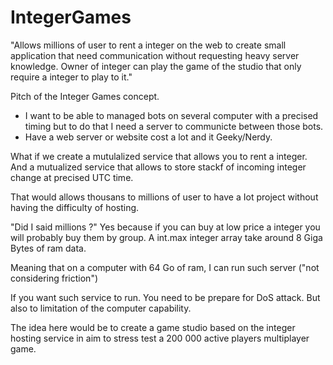 # IntegerGames

"Allows millions of user to rent a integer on the web to create small application that need communication without requesting heavy server knowledge. Owner of integer can play the game of the studio that only require a integer to play to it."

Pitch of the Integer Games concept.

- I want to be able to managed bots on several computer with a precised timing but to do that I need a server to communicte between those bots.
- Have a web server or website cost a lot and it Geeky/Nerdy.

What if we create a mutulalized service that allows you to rent a integer. 
And a mutualized service that allows to store stackf of incoming integer change at precised UTC time.

That would allows thousans to millions of user to have a Iot project without having the difficulty of hosting.

"Did I said millions ?" Yes because if you can buy at low price a integer you will probably buy them by group.
A int.max integer array take around 8 Giga Bytes of ram data.

Meaning that on a computer with 64 Go of ram, I can run such server ("not considering friction")


If you want such service to run. You need to be prepare for DoS attack.
But also to limitation of the computer capability.

The idea here would be to create a game studio based on the integer hosting service in aim to stress test a 200 000 active players multiplayer game.




